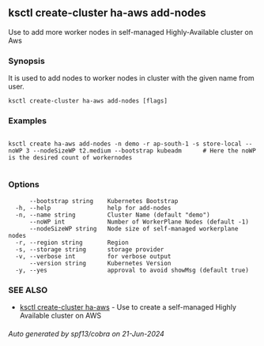 ## ksctl create-cluster ha-aws add-nodes

Use to add more worker nodes in self-managed Highly-Available cluster on Aws

### Synopsis

It is used to add nodes to worker nodes in cluster with the given name from user.

```
ksctl create-cluster ha-aws add-nodes [flags]
```

### Examples

```

ksctl create ha-aws add-nodes -n demo -r ap-south-1 -s store-local --noWP 3 --nodeSizeWP t2.medium --bootstrap kubeadm      # Here the noWP is the desired count of workernodes
	
```

### Options

```
      --bootstrap string    Kubernetes Bootstrap
  -h, --help                help for add-nodes
  -n, --name string         Cluster Name (default "demo")
      --noWP int            Number of WorkerPlane Nodes (default -1)
      --nodeSizeWP string   Node size of self-managed workerplane nodes
  -r, --region string       Region
  -s, --storage string      storage provider
  -v, --verbose int         for verbose output
      --version string      Kubernetes Version
  -y, --yes                 approval to avoid showMsg (default true)
```

### SEE ALSO

* [ksctl create-cluster ha-aws](ksctl_create-cluster_ha-aws.md)	 - Use to create a self-managed Highly Available cluster on AWS

###### Auto generated by spf13/cobra on 21-Jun-2024
